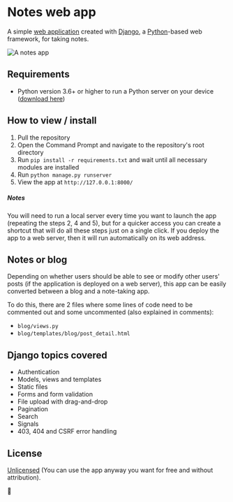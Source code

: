 # Notes web app

A simple [web application](https://medium.com/@essentialdesign/website-vs-web-app-whats-the-difference-e499b18b60b4) created with [Django](https://www.djangoproject.com/), a [Python](https://www.python.org/)-based web framework, for taking notes.

![A notes app](Demo.gif)

## Requirements

- Python version 3.6+ or higher to run a Python server on your device ([download here](https://www.python.org/downloads/))

## How to view / install

1. Pull the repository
2. Open the Command Prompt and navigate to the repository's root directory
3. Run `pip install -r requirements.txt` and wait until all necessary modules are installed
4. Run `python manage.py runserver`
5. View the app at `http://127.0.0.1:8000/`

##### Notes

You will need to run a local server every time you want to launch the app (repeating the steps 2, 4 and 5), but for a quicker access you can create a shortcut that will do all these steps just on a single click.
If you deploy the app to a web server, then it will run automatically on its web address.

## Notes or blog

Depending on whether users should be able to see or modify other users' posts (if the application is deployed on a web server), this app can be easily converted between a blog and a note-taking app.

To do this, there are 2 files where some lines of code need to be commented out and some uncommented (also explained in comments): 
- `blog/views.py`
- `blog/templates/blog/post_detail.html`

## Django topics covered

- Authentication
- Models, views and templates
- Static files
- Forms and form validation
- File upload with drag-and-drop
- Pagination
- Search
- Signals
- 403, 404 and CSRF error handling

## License

[Unlicensed](https://unlicense.org) (You can use the app anyway you want for free and without attribution).

🙂
